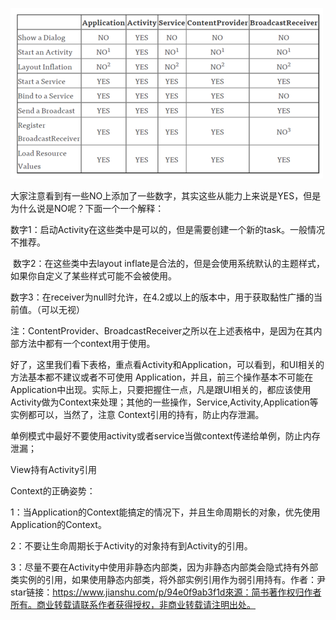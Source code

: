 ![context1](https://github.com/musejianglan/Wiki_Note/blob/master/img/context1.png)



 大家注意看到有一些NO上添加了一些数字，其实这些从能力上来说是YES，但是为什么说是NO呢？下面一个一个解释：

​     数字1：启动Activity在这些类中是可以的，但是需要创建一个新的task。一般情况不推荐。

​     数字2：在这些类中去layout inflate是合法的，但是会使用系统默认的主题样式，如果你自定义了某些样式可能不会被使用。

​     数字3：在receiver为null时允许，在4.2或以上的版本中，用于获取黏性广播的当前值。（可以无视）

​     注：ContentProvider、BroadcastReceiver之所以在上述表格中，是因为在其内部方法中都有一个context用于使用。

​     好了，这里我们看下表格，重点看Activity和Application，可以看到，和UI相关的方法基本都不建议或者不可使用 Application，并且，前三个操作基本不可能在Application中出现。实际上，只要把握住一点，凡是跟UI相关的，都应该使用 Activity做为Context来处理；其他的一些操作，Service,Activity,Application等实例都可以，当然了，注意 Context引用的持有，防止内存泄漏。



单例模式中最好不要使用activity或者service当做context传递给单例，防止内存泄漏；

View持有Activity引用



Context的正确姿势：

1：当Application的Context能搞定的情况下，并且生命周期长的对象，优先使用Application的Context。

2：不要让生命周期长于Activity的对象持有到Activity的引用。

3：尽量不要在Activity中使用非静态内部类，因为非静态内部类会隐式持有外部类实例的引用，如果使用静态内部类，将外部实例引用作为弱引用持有。作者：尹star链接：https://www.jianshu.com/p/94e0f9ab3f1d來源：简书著作权归作者所有。商业转载请联系作者获得授权，非商业转载请注明出处。